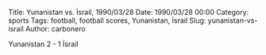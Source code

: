 Title: Yunanistan vs. İsrail, 1990/03/28
Date: 1990/03/28 00:00
Category: sports
Tags: football, football scores, Yunanistan, İsrail
Slug: yunanistan-vs-israil
Author: carbonero


Yunanistan 2 - 1 İsrail
